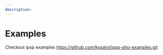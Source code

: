 ```yaml
---
description:
---
```


# Examples

Checkout ipsp examples https://github.com/kosatyi/ipsp-php-examples.git